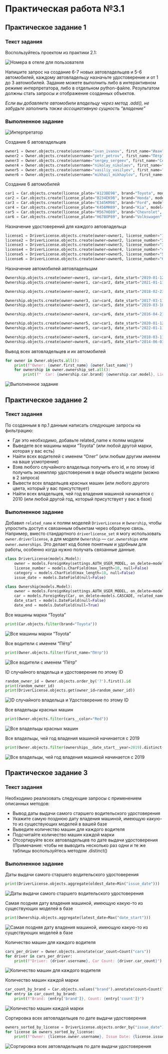 # Практическая работа №3.1

## **Практическое задание 1**

### Текст задания

Воспользуйтесь проектом из практики 2.1:

![Номера в отеле для пользователя](../images/Lr3/prac-3.1/task1_datamodel.png)

Напишите запрос на создание 6-7 новых автовладельцев и 5-6 автомобилей, каждому автовладельцу назначьте удостоверение и от 1 до 3 автомобилей. Задание можете выполнить либо в интерактивном режиме интерпретатора, либо в отдельном python-файле. Результатом должны стать запросы и отображение созданных объектов.

*Если вы добавляете автомобили владельцу через метод .add(), не забудьте заполнить также ассоциативную сущность “владение”*

### Выполненное задание

![Интерпретатор](../images/Lr3/prac-3.1/task1_interpreter.png)

Создание 6 автовладельцев

```python
owner1 = Owner.objects.create(username="ivan_ivanov", first_name="Иван", last_name="Иванов", birth_date="1999-01-11")
owner2 = Owner.objects.create(username="petr_petrov", first_name="Пётр", last_name="Петров", birth_date="1998-02-22")
owner3 = Owner.objects.create(username="sergey_sergeev", first_name="Сергей", last_name="Сергеев", birth_date="1997-03-10")
owner4 = Owner.objects.create(username="nikolay_nikolaev", first_name="Николай", last_name="Николаев", birth_date="1996-04-20")
owner5 = Owner.objects.create(username="vasiliy_vasilyev", first_name="Василий", last_name="Васильев", birth_date="1995-05-01")
owner6 = Owner.objects.create(username="mikhail_mikhaylov", first_name="Михаил", last_name="Михайлов", birth_date="1994-06-02")
```

Создание 6 автомобилей

```python
car1 = Car.objects.create(license_plate="A123BE98", brand="Toyota", model="Camry", color="Black")
car2 = Car.objects.create(license_plate="B234EK98", brand="Honda", model="Civic", color="Blue")
car3 = Car.objects.create(license_plate="E345KM98", brand="Ford", model="Focus", color="Red")
car4 = Car.objects.create(license_plate="K456MH89", brand="Kia", model="Rio", color="Yellow")
car5 = Car.objects.create(license_plate="M567HO89", brand="Chevrolet", model="Tahoe", color="Grey")
car6 = Car.objects.create(license_plate="H678OP89", brand="Volkswagen", model="Polo", color="Green")
```

Назначение удостоверений для каждого автовладельца

```python
license1 = DriverLicense.objects.create(owner=owner1, license_number="1234567890", category="B", issue_date="2019-01-11")
license2 = DriverLicense.objects.create(owner=owner2, license_number="2345678901", category="B", issue_date="2018-02-22")
license3 = DriverLicense.objects.create(owner=owner3, license_number="3456789012", category="B", issue_date="2017-03-10")
license4 = DriverLicense.objects.create(owner=owner4, license_number="4567890123", category="B", issue_date="2016-04-20")
license5 = DriverLicense.objects.create(owner=owner5, license_number="5678901234", category="B", issue_date="2015-05-01")
license6 = DriverLicense.objects.create(owner=owner6, license_number="6789012345", category="B", issue_date="2014-06-02")
```

Назначение автомобилей автовладельцам

```python
Ownership.objects.create(owner=owner1, car=car1, date_start="2019-01-12", date_end="2020-01-11")
Ownership.objects.create(owner=owner1, car=car2, date_start="2021-01-11")

Ownership.objects.create(owner=owner2, car=car3, date_start="2018-02-23", date_end="2019-02-22")

Ownership.objects.create(owner=owner3, car=car4, date_start="2017-03-11", date_end="2018-03-10")
Ownership.objects.create(owner=owner3, car=car5, date_start="2019-03-10")

Ownership.objects.create(owner=owner4, car=car6, date_start="2016-04-21")

Ownership.objects.create(owner=owner5, car=car1, date_start="2020-01-12", date_end="2021-01-11")
Ownership.objects.create(owner=owner5, car=car3, date_start="2022-01-11")

Ownership.objects.create(owner=owner6, car=car4, date_start="2018-03-11")
Ownership.objects.create(owner=owner6, car=car5, date_start="2014-06-03", date_end="2015-06-02")
```

Вывод всех автовладельцев и их автомобилей

```python
for owner in Owner.objects.all():
    print(f"Owner: {owner.first_name} {owner.last_name}")
    for ownership in owner.ownership_set.all():
        print(f"  Car: {ownership.car.brand} {ownership.car.model}, License Plate: {ownership.car.license_plate}")
```

![Выполненное задание](../images/Lr3/prac-3.1/task1_completed.png)

## **Практическое задание 2**

### Текст задания

По созданным в пр.1 данным написать следующие запросы на фильтрацию:
- Где это необходимо, добавьте related_name к полям модели
- Выведете все машины марки “Toyota” (или любой другой марки, которая у вас есть)
- Найти всех водителей с именем “Олег” (или любым другим именем на ваше усмотрение)
- Взяв любого случайного владельца получить его id, и по этому id получить экземпляр удостоверения в виде объекта модели (можно в 2 запроса)
- Вывести всех владельцев красных машин (или любого другого цвета, который у вас присутствует)
- Найти всех владельцев, чей год владения машиной начинается с 2010 (или любой другой год, который присутствует у вас в базе)

### Выполненное задание

Добавил `related_name` к полям моделей `DriverLicense` и `Ownership`, чтобы упростить доступ к связанным объектам через обратную связь. Например, вместо стандартного `driverlicense_set` я могу использовать `owner.driverlicense`, а для модели `Ownership` — `car.ownerships` или `owner.ownerships`. Это делает код более понятным и удобным для работы, особенно когда нужно получать связанные данные.

```python
class DriverLicense(models.Model):  
    owner = models.ForeignKey(settings.AUTH_USER_MODEL, on_delete=models.CASCADE, related_name="driverlicense")  
    license_number = models.CharField(max_length=10, null=False)  
    category = models.CharField(max_length=10, null=False)  
    issue_date = models.DateField(null=False)

class Ownership(models.Model):  
    owner = models.ForeignKey(settings.AUTH_USER_MODEL, on_delete=models.CASCADE, related_name="ownerships")  
    car = models.ForeignKey(Car, on_delete=models.CASCADE, related_name="ownerships")  
    date_start = models.DateField(null=False)  
    date_end = models.DateField(null=True)
```

Все машины марки “Toyota”

```python
print(Car.objects.filter(brand="Toyota"))
```

![Все машины марки “Toyota”](../images/Lr3/prac-3.1/task2_cars_toyota_list.png)

Все водители с именем “Пётр”

```python
print(Owner.objects.filter(first_name="Пётр"))
```

![Все водители с именем “Пётр”](../images/Lr3/prac-3.1/task2_drivers_named_petr.png)

ID случайного владельца и удостоверение по этому ID

```python
random_owner_id = Owner.objects.order_by('?').first().id
print(random_owner_id)
print(DriverLicense.objects.get(owner_id=random_owner_id))
```

![ID случайного владельца и Удостоверение по этому ID](../images/Lr3/prac-3.1/task2_owner_license_details.png)

Все владельцы красных машин

```python
print(Owner.objects.filter(cars__color="Red"))
```

![Все владельцы красных машин](../images/Lr3/prac-3.1/task2_owners_red_cars.png)

Все владельцы, чей год владения машиной начинается с 2019

```python
print(Owner.objects.filter(ownerships__date_start__year=2019).distinct())
```

![Все владельцы, чей год владения машиной начинается с 2019](../images/Lr3/prac-3.1/task2_owners_cars_from_2019.png)

## **Практическое задание 3**

### Текст задания

Необходимо реализовать следующие запросы c применением описанных методов:
- Вывод даты выдачи самого старшего водительского удостоверения
- Укажите самую позднюю дату владения машиной, имеющую какую-то из существующих моделей в вашей базе
- Выведите количество машин для каждого водителя
- Подсчитайте количество машин каждой марки
- Отсортируйте всех автовладельцев по дате выдачи удостоверения (Примечание: чтобы не выводить несколько раз одни и те же таблицы воспользуйтесь методом .distinct()

### Выполненное задание

Даты выдачи самого старшего водительского удостоверения

```python
print(DriverLicense.objects.aggregate(oldest_date=Min("issue_date")))
```

![Даты выдачи самого старшего водительского удостоверения](../images/Lr3/prac-3.1/task3_oldest_license_date.png)

Самая поздняя дату владения машиной, имеющую какую-то из существующих моделей в базе

```python
print(Ownership.objects.aggregate(latest_date=Max("date_start")))
```

![Самая поздняя дату владения машиной, имеющую какую-то из существующих моделей в базе](../images/Lr3/prac-3.1/task3_latest_ownership_date.png)

Количество машин для каждого водителя

```python
cars_per_driver = Owner.objects.annotate(car_count=Count("cars"))
for driver in cars_per_driver:
	print(f"Driver: {driver.username}, Car Count: {driver.car_count}")
```

![Количество машин для каждого водителя](../images/Lr3/prac-3.1/task3_cars_per_driver.png)

Количество машин каждой марки

```python
car_count_by_brand = Car.objects.values("brand").annotate(count=Count("id"))
for entry in car_count_by_brand:
	print(f"Brand: {entry['brand']}, Count: {entry['count']}")
```

![Количество машин каждой марки](../images/Lr3/prac-3.1/task3_car_count_by_brand.png)

Сортировка всех автовладельцев по дате выдачи удостоверения

```python
owners_sorted_by_license = DriverLicense.objects.order_by("issue_date").distinct()
for license in owners_sorted_by_license:
	print(f"Owner: {license.owner.username}, Issue Date: {license.issue_date}")
```

![Сортировка всех автовладельцев по дате выдачи удостоверения](../images/Lr3/prac-3.1/task3_owners_sorted_by_license.png)